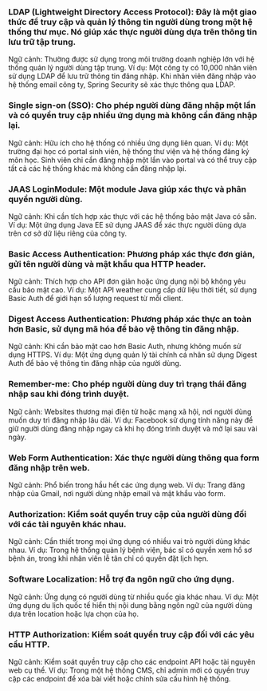 ### LDAP (Lightweight Directory Access Protocol): Đây là một giao thức để truy cập và quản lý thông tin người dùng trong một hệ thống thư mục. Nó giúp xác thực người dùng dựa trên thông tin lưu trữ tập trung.

Ngữ cảnh: Thường được sử dụng trong môi trường doanh nghiệp lớn với hệ thống quản lý người dùng tập trung.
Ví dụ: Một công ty có 10,000 nhân viên sử dụng LDAP để lưu trữ thông tin đăng nhập. Khi nhân viên đăng nhập vào hệ thống
email công ty, Spring Security sẽ xác thực thông qua LDAP.

### Single sign-on (SSO): Cho phép người dùng đăng nhập một lần và có quyền truy cập nhiều ứng dụng mà không cần đăng nhập lại.

Ngữ cảnh: Hữu ích cho hệ thống có nhiều ứng dụng liên quan.
Ví dụ: Một trường đại học có portal sinh viên, hệ thống thư viện và hệ thống đăng ký môn học. Sinh viên chỉ cần đăng
nhập một lần vào portal và có thể truy cập tất cả các hệ thống khác mà không cần đăng nhập lại.

### JAAS LoginModule: Một module Java giúp xác thực và phân quyền người dùng.

Ngữ cảnh: Khi cần tích hợp xác thực với các hệ thống bảo mật Java có sẵn.
Ví dụ: Một ứng dụng Java EE sử dụng JAAS để xác thực người dùng dựa trên cơ sở dữ liệu riêng của công ty.

### Basic Access Authentication: Phương pháp xác thực đơn giản, gửi tên người dùng và mật khẩu qua HTTP header.

Ngữ cảnh: Thích hợp cho API đơn giản hoặc ứng dụng nội bộ không yêu cầu bảo mật cao.
Ví dụ: Một API weather cung cấp dữ liệu thời tiết, sử dụng Basic Auth để giới hạn số lượng request từ mỗi client.

### Digest Access Authentication: Phương pháp xác thực an toàn hơn Basic, sử dụng mã hóa để bảo vệ thông tin đăng nhập.

Ngữ cảnh: Khi cần bảo mật cao hơn Basic Auth, nhưng không muốn sử dụng HTTPS.
Ví dụ: Một ứng dụng quản lý tài chính cá nhân sử dụng Digest Auth để bảo vệ thông tin đăng nhập của người dùng.

### Remember-me: Cho phép người dùng duy trì trạng thái đăng nhập sau khi đóng trình duyệt.

Ngữ cảnh: Websites thương mại điện tử hoặc mạng xã hội, nơi người dùng muốn duy trì đăng nhập lâu dài.
Ví dụ: Facebook sử dụng tính năng này để giữ người dùng đăng nhập ngay cả khi họ đóng trình duyệt và mở lại sau vài
ngày.

### Web Form Authentication:  Xác thực người dùng thông qua form đăng nhập trên web.

Ngữ cảnh: Phổ biến trong hầu hết các ứng dụng web.
Ví dụ: Trang đăng nhập của Gmail, nơi người dùng nhập email và mật khẩu vào form.

### Authorization: Kiểm soát quyền truy cập của người dùng đối với các tài nguyên khác nhau.

Ngữ cảnh: Cần thiết trong mọi ứng dụng có nhiều vai trò người dùng khác nhau.
Ví dụ: Trong hệ thống quản lý bệnh viện, bác sĩ có quyền xem hồ sơ bệnh án, trong khi nhân viên lễ tân chỉ có quyền đặt
lịch hẹn.

### Software Localization:  Hỗ trợ đa ngôn ngữ cho ứng dụng.

Ngữ cảnh: Ứng dụng có người dùng từ nhiều quốc gia khác nhau.
Ví dụ: Một ứng dụng du lịch quốc tế hiển thị nội dung bằng ngôn ngữ của người dùng dựa trên location hoặc lựa chọn của
họ.

### HTTP Authorization: Kiểm soát quyền truy cập đối với các yêu cầu HTTP.

Ngữ cảnh: Kiểm soát quyền truy cập cho các endpoint API hoặc tài nguyên web cụ thể.
Ví dụ: Trong một hệ thống CMS, chỉ admin mới có quyền truy cập các endpoint để xóa bài viết hoặc chỉnh sửa cấu hình hệ
thống.